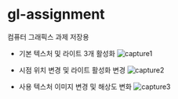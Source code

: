 # gl-assignment
컴퓨터 그래픽스 과제 저장용
+ 기본 텍스처 및 라이트 3개 활성화
![capture1](https://github.com/tosorl/gl-assignment/assets/16055739/9719cd8b-25a2-45d2-aa3f-a5fda602cb2d)

+ 시점 위치 변경 및 라이트 활성화 변경
![capture2](https://github.com/tosorl/gl-assignment/assets/16055739/86ae2b5b-4430-49a3-95d6-e5331a3bac9c)

+ 사용 텍스처 이미지 변경 및 해상도 변화
![capture3](https://github.com/tosorl/gl-assignment/assets/16055739/64ba7f30-5f0b-4905-bccf-c66577adde04)
